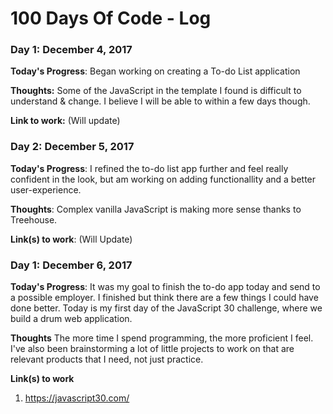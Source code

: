 # 100 Days Of Code - Log

### Day 1: December 4, 2017

**Today's Progress**: Began working on creating a To-do List application

**Thoughts:** Some of the JavaScript in the template I found is difficult to understand & change. I believe I will be able to within a few days though.

**Link to work:** (Will update)

### Day 2: December 5, 2017

**Today's Progress**: I refined the to-do list app further and feel really confident in the look, but am working on adding functionallity and a better user-experience.

**Thoughts**: Complex vanilla JavaScript is making more sense thanks to Treehouse.

**Link(s) to work**: (Will Update)


### Day 1: December 6, 2017

**Today's Progress**: It was my goal to finish the to-do app today and send to a possible employer. I finished but think there are a few things I could have done better. Today is my first day of the JavaScript 30 challenge, where we build a drum web application.

**Thoughts** The more time I spend programming, the more proficient I feel. I've also been brainstorming a lot of little projects to work on that are relevant products that I need, not just practice.

**Link(s) to work**
1. https://javascript30.com/
